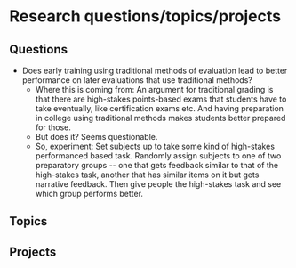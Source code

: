 # Research questions/topics/projects 

## Questions

- Does early training using traditional methods of evaluation lead to better performance on later evaluations that use traditional methods? 
  - Where this is coming from: An argument for traditional grading is that there are high-stakes points-based exams that students have to take eventually, like certification exams etc. And having preparation in college using traditional methods makes students better prepared for those. 
  - But does it? Seems questionable. 
  - So, experiment: Set subjects up to take some kind of high-stakes performanced based task. Randomly assign subjects to one of two preparatory groups -- one that gets feedback similar to that of the high-stakes task, another that has similar items on it but gets narrative feedback. Then give people the high-stakes task and see which group performs better. 
## Topics 

## Projects 

